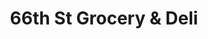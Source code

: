 ---
title: "66th St Grocery & Deli"
url: /west-new-york/66th-st-grocery-und-deli/
shop: Bäckerei
---